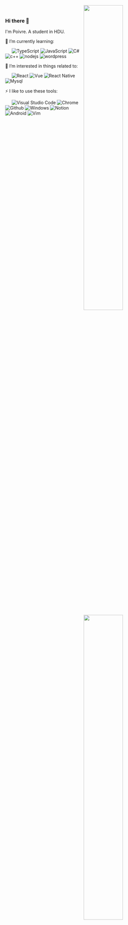 <a href="https://github.com/Poivre-hxx?tab=repositories">
  <img width="50%" align="right" src="https://github-readme-stats.vercel.app/api?username=Poivre-hxx&count_private=true&show_icons=true" />
</a>
<br/>
<a href="https://profile.codersrank.io/user/Poivre-hxx/">
  <img width="50%" align="right" src="https://cr-skills-chart-widget.azurewebsites.net/api/api?username=Poivre-hxx&skills=CSS,JSON,HTML,JavaScript,Less,SCSS,TypeScript,Vue,React,C#" />
</a>


### Hi there 👋

I'm Poivre. A student in HDU.

🌱 I’m currently learning: 

&ensp;&ensp;&ensp;![TypeScript](https://img.shields.io/badge/-TypeScript-007ACC?style=flat-square&logo=TypeScript&logoColor=fff) ![JavaScript](https://img.shields.io/badge/-JavaScript-F7DF1E?style=flat-square&logo=JavaScript&logoColor=000) ![C#](https://img.shields.io/badge/-C%23-239120?style=flat-square&logo=c-sharp&logoColor=fff) ![c++](https://img.shields.io/badge/-C%2B%2B-00599C?style=flat-square&logo=c%2B%2B&logoColor=fff) ![nodejs](https://img.shields.io/badge/-Node.js-43853D?style=flat-square&logo=node.js&logoColor=fff) ![wordpress](https://img.shields.io/badge/Wordpress-21759B?style=flat-square&logo=wordpress&logoColor=white)

🎉 I’m interested in things related to: 

&ensp;&ensp;&ensp;![React](https://img.shields.io/badge/-React-61DAFB?style=flat-square&logo=React&logoColor=000) ![Vue](https://img.shields.io/badge/-Vue-4FC08D?style=flat-square&logo=Vue.js&logoColor=fff) ![React Native](https://img.shields.io/badge/-React_Native-20232A?style=flat-square&logo=react&logoColor=61DAFB) ![Mysql](https://img.shields.io/badge/MySQL-005C84?style=flat-square&logo=mysql&logoColor=white)

⚡ I like to use these tools: 

&ensp;&ensp;&ensp;![Visual Studio Code](https://img.shields.io/badge/-Visual%20Studio%20Code-007ACC?style=flat-square&logo=Visual%20Studio%20Code&logoColor=fff) ![Chrome](https://img.shields.io/badge/Google_chrome-4285F4?style=flat-square&logo=Google-chrome&logoColor=white) ![Github](https://img.shields.io/badge/-Github-181717?style=flat-square&logo=Github&logoColor=fff) ![Windows](https://img.shields.io/badge/-Windows-0078D6?style=flat-square&logo=Windows&logoColor=fff) ![Notion](https://img.shields.io/badge/Notion-000000?style=flat-square&logo=notion&logoColor=white) ![Android](https://img.shields.io/badge/-Android-3DDC84?style=flat-square&logo=Android&logoColor=fff) ![Vim](https://img.shields.io/badge/VIM-%2311AB00.svg?&style=flat-square&logo=vim&logoColor=white)
